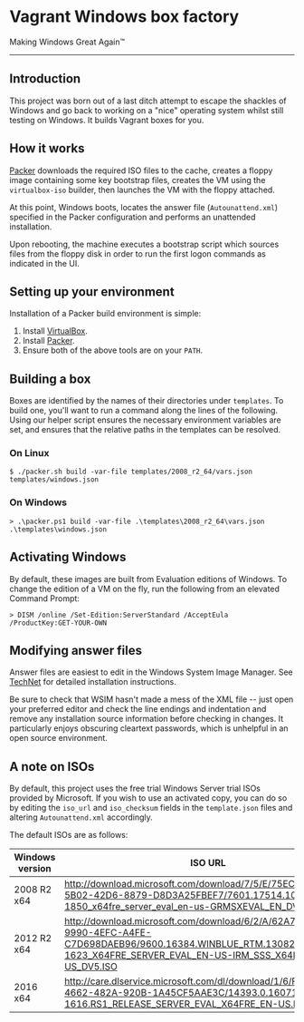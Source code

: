 # Vagrant Windows box factory

Making Windows Great Again™

* * *

## Introduction

This project was born out of a last ditch attempt to escape the shackles of
Windows and go back to working on a "nice" operating system whilst still testing
on Windows. It builds Vagrant boxes for you.

## How it works

[Packer](https://www.packer.io/) downloads the required ISO files to the cache,
creates a floppy image containing some key bootstrap files, creates the VM using
the `virtualbox-iso` builder, then launches the VM with the floppy attached.

At this point, Windows boots, locates the answer file (`Autounattend.xml`)
specified in the Packer configuration and performs an unattended installation.

Upon rebooting, the machine executes a bootstrap script which sources files from
the floppy disk in order to run the first logon commands as indicated in the UI.

## Setting up your environment

Installation of a Packer build environment is simple:

1. Install [VirtualBox](https://www.virtualbox.org/wiki/Downloads).
2. Install [Packer](https://packer.io/downloads.html).
3. Ensure both of the above tools are on your `PATH`.

## Building a box

Boxes are identified by the names of their directories under `templates`. To
build one, you'll want to run a command along the lines of the following. Using
our helper script ensures the necessary environment variables are set, and
ensures that the relative paths in the templates can be resolved.

### On Linux

```
$ ./packer.sh build -var-file templates/2008_r2_64/vars.json templates/windows.json
```

### On Windows

```
> .\packer.ps1 build -var-file .\templates\2008_r2_64\vars.json .\templates\windows.json
```

## Activating Windows

By default, these images are built from Evaluation editions of Windows. To
change the edition of a VM on the fly, run the following from an elevated
Command Prompt:

```
> DISM /online /Set-Edition:ServerStandard /AcceptEula /ProductKey:GET-YOUR-OWN
```

## Modifying answer files

Answer files are easiest to edit in the Windows System Image Manager. See
[TechNet](https://technet.microsoft.com/en-GB/library/hh825494.aspx) for
detailed installation instructions.

Be sure to check that WSIM hasn't made a mess of the XML file -- just open your
preferred editor and check the line endings and indentation and remove any
installation source information before checking in changes. It particularly
enjoys obscuring cleartext passwords, which is unhelpful in an open source
environment.

## A note on ISOs

By default, this project uses the free trial Windows Server trial ISOs provided
by Microsoft. If you wish to use an activated copy, you can do so by editing the
`iso_url` and `iso_checksum` fields in the `template.json` files and
altering `Autounattend.xml` accordingly.

The default ISOs are as follows:

| Windows version | ISO URL | Cache filename  |
| --- | --- | --- |
| 2008 R2 x64 | http://download.microsoft.com/download/7/5/E/75EC4E54-5B02-42D6-8879-D8D3A25FBEF7/7601.17514.101119-1850_x64fre_server_eval_en-us-GRMSXEVAL_EN_DVD.iso | `75e529d96d6b175622512cf0a1bc55a5d1677e6a9d3b913fe95c65b6aa41770d.iso` |
| 2012 R2 x64 | http://download.microsoft.com/download/6/2/A/62A76ABB-9990-4EFC-A4FE-C7D698DAEB96/9600.16384.WINBLUE_RTM.130821-1623_X64FRE_SERVER_EVAL_EN-US-IRM_SSS_X64FREE_EN-US_DV5.ISO | `0fa2380dae2e2178d3dcbd7475d35a9133fd0d61cad4fa1f87a2a83f358a3c8b.iso` |
| 2016 x64 | http://care.dlservice.microsoft.com/dl/download/1/6/F/16FA20E6-4662-482A-920B-1A45CF5AAE3C/14393.0.160715-1616.RS1_RELEASE_SERVER_EVAL_X64FRE_EN-US.ISO | `524abd34eb2abcc5e5a12da5b1c97fa3a6a626a831c29b4e74801f4131fb08ed.iso` |
